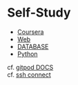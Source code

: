 # Self-Study
* [Coursera](./Coursera)
* [Web](./Web)
* [DATABASE](./DATABASE)
* [Python](.Python)

cf. [gitpod DOCS](https://www.gitpod.io/docs/)<br>
cf. [ssh connect](https://opentutorials.org/module/432/3742)
